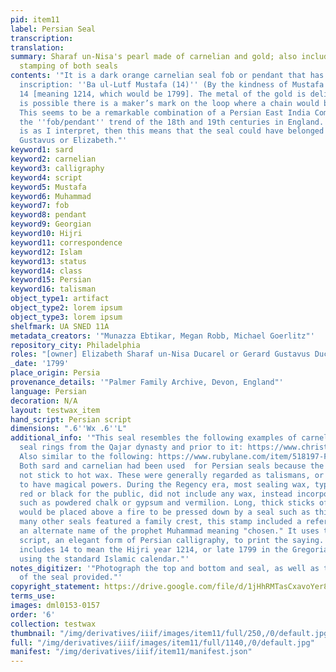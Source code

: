 ```yaml
---
pid: item11
label: Persian Seal
transcription:
translation:
summary: Sharaf un-Nisa's pearl made of carnelian and gold; also included is a sample
  stamping of both seals
contents: '"It is a dark orange carnelian seal fob or pendant that has the following
  inscription: ''Ba ul-Lutf Mustafa (14)'' (By the kindness of Mustafa [meaning Muhammad]
  14 [meaning 1214, which would be 1799]. The metal of the gold is delicate, and it
  is possible there is a maker’s mark on the loop where a chain would be threaded.
  This seems to be a remarkable combination of a Persian East India Company Seal with
  the ''fob/pendant'' trend of the 18th and 19th centuries in England. If the dating
  is as I interpret, then this means that the seal could have belonged to either Gerard
  Gustavus or Elizabeth."'
keyword1: sard
keyword2: carnelian
keyword3: calligraphy
keyword4: script
keyword5: Mustafa
keyword6: Muhammad
keyword7: fob
keyword8: pendant
keyword9: Georgian
keyword10: Hijri
keyword11: correspondence
keyword12: Islam
keyword13: status
keyword14: class
keyword15: Persian
keyword16: talisman
object_type1: artifact
object_type2: lorem ipsum
object_type3: lorem ipsum
shelfmark: UA SNED 11A
metadata_creators: '"Munazza Ebtikar, Megan Robb, Michael Goerlitz"'
repository_city: Philadelphia
roles: "[owner] Elizabeth Sharaf un-Nisa Ducarel or Gerard Gustavus Ducarel"
_date: '1799'
place_origin: Persia
provenance_details: '"Palmer Family Archive, Devon, England"'
language: Persian
decoration: N/A
layout: testwax_item
hand_script: Persian script
dimensions: ".6''Wx .6''L"
additional_info: '"This seal resembles the following examples of carnelian Persian
  seal rings from the Qajar dynasty and prior to it: https://www.christies.com/en/lot/lot-4893909.
  Also similar to the following: https://www.rubylane.com/item/518197-FBA24328VA/Victorian-Gold-Carnelian-Armorial-Seal-Fob#:~:text=This%20antique%20carnelian%20fob%20seal%20was%20made%20around,on%20the%20larger%20side%2C%20it%20weighs%208.2%20grams.
  Both sard and carnelian had been used  for Persian seals because the stone does
  not stick to hot wax. These were generally regarded as talismans, or objects regarded
  to have magical powers. During the Regency era, most sealing wax, typically colored
  red or black for the public, did not include any wax, instead incorporating ingredients
  such as powdered chalk or gypsum and vermilion. Long, thick sticks of sealing wax
  would be placed above a fire to be pressed down by a seal such as this one. Whereas
  many other seals featured a family crest, this stamp included a reference to Mustafa,
  an alternate name of the prophet Muhammad meaning "chosen." It uses the Nasta''liq
  script, an elegant form of Persian calligraphy, to print the saying. The inscription
  includes 14 to mean the Hijri year 1214, or late 1799 in the Gregorian calendar,
  using the standard Islamic calendar."'
notes_digitizer: '"Photograph the top and bottom and seal, as well as the impression
  of the seal provided."'
copyright_statement: https://drive.google.com/file/d/1jHhRMTasCxavoYer89Wn8_Xn65nL0sW0/view?usp=sharing
terms_use:
images: dml0153-0157
order: '6'
collection: testwax
thumbnail: "/img/derivatives/iiif/images/item11/full/250,/0/default.jpg"
full: "/img/derivatives/iiif/images/item11/full/1140,/0/default.jpg"
manifest: "/img/derivatives/iiif/item11/manifest.json"
---
```

